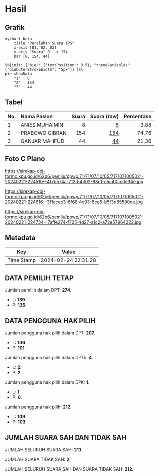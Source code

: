 # Hasil

## Grafik

```mermaid
xychart-beta
    title "Perolehan Suara TPS"
    x-axis [01, 02, 03]
    y-axis "Suara" 0 --> 154
    bar [8, 154, 44]
```

```mermaid
%%{init: {"pie": {"textPosition": 0.5}, "themeVariables": {"pieOuterStrokeWidth": "5px"}} }%%
pie showData
    "1" : 8
    "2" : 154
    "3" : 44
```

## Tabel

| No. | Nama Paslon    | Suara | Suara (raw) | Persentase |
|:--- |:-------------- | -----:| -----------:| ----------:|
| 1   | ANIES MUHAIMIN | 8     | [8][p-1]    | 3,88       |
| 2   | PRABOWO GIBRAN | 154   | [154][p-2]  | 74,76      |
| 3   | GANJAR MAHFUD  | 44    | [44][p-3]   | 21,36      |


[p-1]: https://github.com/gigit-pemilu/pemilu-2024-71-sulawesi-utara/blob/main/pilpres/hitung-suara/sub/71-sulawesi-utara/sub/71-kota-manado/sub/07-wanea/sub/1005-ranotana-weru/sub/021-tps/sub/paslon-1.txt
[p-2]: https://github.com/gigit-pemilu/pemilu-2024-71-sulawesi-utara/blob/main/pilpres/hitung-suara/sub/71-sulawesi-utara/sub/71-kota-manado/sub/07-wanea/sub/1005-ranotana-weru/sub/021-tps/sub/paslon-2.txt
[p-3]: https://github.com/gigit-pemilu/pemilu-2024-71-sulawesi-utara/blob/main/pilpres/hitung-suara/sub/71-sulawesi-utara/sub/71-kota-manado/sub/07-wanea/sub/1005-ranotana-weru/sub/021-tps/sub/paslon-3.txt

## Foto C Plano

https://sirekap-obj-formc.kpu.go.id/62b6/pemilu/ppwp/71/71/07/10/05/7171071005021-20240221-224510--4f7b574a-7123-4302-88c1-c5c40cc0e34e.jpg

https://sirekap-obj-formc.kpu.go.id/62b6/pemilu/ppwp/71/71/07/10/05/7171071005021-20240221-224616--3f1ccee3-6f68-4c93-8ce5-b5f3d85590de.jpg

https://sirekap-obj-formc.kpu.go.id/62b6/pemilu/ppwp/71/71/07/10/05/7171071005021-20240221-224734--7affe274-f725-4d27-a1c2-a72e57964222.jpg


## Metadata

| Key        | Value               |
| ---------- | ------------------- |
| Time Stamp | 2024-02-24 22:31:28 |


## DATA PEMILIH TETAP

Jumlah pemilih dalam DPT: **274**.
 * L: **139**.
 * P: **135**.

## DATA PENGGUNA HAK PILIH

Jumlah pengguna hak pilih dalam DPT: **207**.
 * L: **106**.
 * P: **101**.

Jumlah pengguna hak pilih dalam DPTb: **4**.
 * L: **2**.
 * P: **2**.

Jumlah pengguna hak pilih dalam DPK: **1**.
 * L: **1**.
 * P: **0**.

Jumlah pengguna hak pilih: **212**.
 * L: **109**.
 * P: **103**.

## JUMLAH SUARA SAH DAN TIDAK SAH

JUMLAH SELURUH SUARA SAH: **210**.

JUMLAH SUARA TIDAK SAH: **2**.

JUMLAH SELURUH SUARA SAH DAN SUARA TIDAK SAH: **212**.


